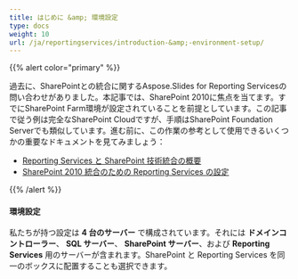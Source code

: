 ```yaml
---  
title: はじめに &amp; 環境設定  
type: docs  
weight: 10  
url: /ja/reportingservices/introduction-&amp;-environment-setup/  
---  
```


{{% alert color="primary" %}}  

過去に、SharePointとの統合に関するAspose.Slides for Reporting Servicesの問い合わせがありました。本記事では、SharePoint 2010に焦点を当てます。すでにSharePoint Farm環境が設定されていることを前提としています。この記事で従う例は完全なSharePoint Cloudですが、手順はSharePoint Foundation Serverでも類似しています。進む前に、この作業の参考として使用できるいくつかの重要なドキュメントを見てみましょう：

- [Reporting Services と SharePoint 技術統合の概要](https://docs.microsoft.com/en-us/previous-versions/sql/sql-server-2008-r2/bb326358(v=sql.105))    
- [SharePoint 2010 統合のための Reporting Services の設定](https://docs.microsoft.com/en-us/previous-versions/sql/)  

{{% /alert %}}  
#### **環境設定**  
私たちが持つ設定は **4 台のサーバー** で構成されています。それには **ドメインコントローラー**、 **SQL サーバー**、 **SharePoint サーバー**、および **Reporting Services** 用のサーバーが含まれます。SharePoint と Reporting Services を同一のボックスに配置することも選択できます。